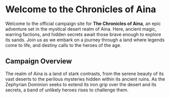 # Welcome to the Chronicles of Aina

Welcome to the official campaign site for **The Chronicles of Aina**, an epic adventure set in the mystical desert realm of Aina. Here, ancient magic, warring factions, and hidden secrets await those brave enough to explore its sands. Join us as we embark on a journey through a land where legends come to life, and destiny calls to the heroes of the age.

## Campaign Overview

The realm of Aina is a land of stark contrasts, from the serene beauty of its vast deserts to the perilous mysteries hidden within its ancient ruins. As the Zephyrian Dominion seeks to extend its iron grip over the desert and its secrets, a band of unlikely heroes rises to challenge them. 
